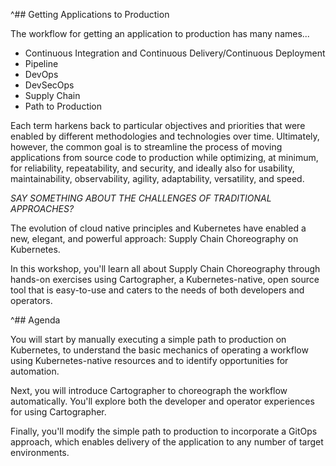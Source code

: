 ^## Getting Applications to Production

The workflow for getting an application to production has many names...

- Continuous Integration and Continuous Delivery/Continuous Deployment
- Pipeline
- DevOps
- DevSecOps
- Supply Chain
- Path to Production

Each term harkens back to particular objectives and priorities that were enabled by different methodologies and technologies over time.
Ultimately, however, the common goal is to streamline the process of moving applications from source code to production while optimizing, at minimum, for reliability, repeatability, and security, and ideally also for usability, maintainability, observability, agility, adaptability, versatility, and speed.

_SAY SOMETHING ABOUT THE CHALLENGES OF TRADITIONAL APPROACHES?_

The evolution of cloud native principles and Kubernetes have enabled a new, elegant, and powerful approach: Supply Chain Choreography on Kubernetes.

In this workshop, you'll learn all about Supply Chain Choreography through hands-on exercises using Cartographer, a Kubernetes-native, open source tool that is easy-to-use and caters to the needs of both developers and operators.

^## Agenda

You will start by manually executing a simple path to production on Kubernetes, to understand the basic mechanics of operating a workflow using Kubernetes-native resources and to identify opportunities for automation.

Next, you will introduce Cartographer to choreograph the workflow automatically.
You'll explore both the developer and operator experiences for using Cartographer.

Finally, you'll modify the simple path to production to incorporate a GitOps approach, which enables delivery of the application to any number of target environments.
